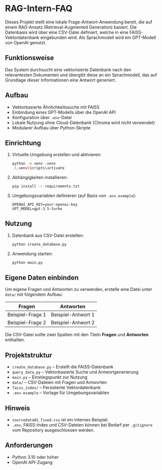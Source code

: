 # RAG-Intern-FAQ

Dieses Projekt stellt eine lokale Frage-Antwort-Anwendung bereit, die auf einem RAG-Ansatz (Retrieval-Augmented Generation) basiert. Die Datenbasis wird über eine CSV-Datei definiert, welche in eine FAISS-Vektordatenbank eingebunden wird. Als Sprachmodell wird ein GPT-Modell von OpenAI genutzt.

## Funktionsweise

Das System durchsucht eine vektorisierte Datenbank nach den relevantesten Dokumenten und übergibt diese an ein Sprachmodell, das auf Grundlage dieser Informationen eine Antwort generiert.

## Aufbau

- Vektorbasierte Ähnlichkeitssuche mit FAISS  
- Einbindung eines GPT-Modells über die OpenAI API  
- Konfiguration über `.env`-Datei  
- Lokale Nutzung ohne Cloud-Datenbank (Chroma wird nicht verwendet)  
- Modularer Aufbau über Python-Skripte  

## Einrichtung

1. Virtuelle Umgebung erstellen und aktivieren:
   ```bash
   python -m venv .venv
   .\.venv\Scripts\activate
   ```

2. Abhängigkeiten installieren:
   ```bash
   pip install -r requirements.txt
   ```

3. Umgebungsvariablen definieren (auf Basis von `.env.example`):
   ```env
   OPENAI_API_KEY=your-openai-key
   GPT_MODEL=gpt-3.5-turbo
   ```

## Nutzung

1. Datenbank aus CSV-Datei erstellen:
   ```bash
   python create_database.py
   ```

2. Anwendung starten:
   ```bash
   python main.py
   ```

## Eigene Daten einbinden

Um eigene Fragen und Antworten zu verwenden, erstelle eine Datei unter `data/` mit folgendem Aufbau:

| Fragen            | Antworten                |
|------------------|--------------------------|
| Beispiel-Frage 1 | Beispiel-Antwort 1       |
| Beispiel-Frage 2 | Beispiel-Antwort 2       |

Die CSV-Datei sollte zwei Spalten mit den Titeln **Fragen** und **Antworten** enthalten.

## Projektstruktur

- `create_database.py` – Erstellt die FAISS-Datenbank  
- `query_data.py` – Vektorbasierte Suche und Antwortgenerierung  
- `main.py` – Einstiegspunkt zur Nutzung  
- `data/` – CSV-Dateien mit Fragen und Antworten  
- `faiss_index/` – Persistente Vektordatenbank  
- `.env.example` – Vorlage für Umgebungsvariablen  

## Hinweis

- `sourcedata01_fixed.csv` ist ein internes Beispiel.  
- `.env`, FAISS-Index und CSV-Dateien können bei Bedarf per `.gitignore` vom Repository ausgeschlossen werden.  

## Anforderungen

- Python 3.10 oder höher  
- OpenAI API-Zugang